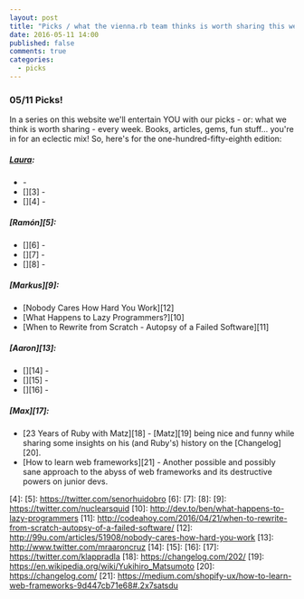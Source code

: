 ```yaml
---
layout: post
title: "Picks / what the vienna.rb team thinks is worth sharing this week"
date: 2016-05-11 14:00
published: false
comments: true
categories:
  - picks
---
```


### 05/11 Picks!

In a series on this website we'll entertain YOU with our picks - or: what we think is worth sharing - every week.
Books, articles, gems, fun stuff... you're in for an eclectic mix! So, here's for the one-hundred-fifty-eighth edition:

##### [Laura][1]:
- [][2] -
- [][3] -
- [][4] -

##### [Ramón][5]:
- [][6] -
- [][7] -
- [][8] -

##### [Markus][9]:
- [Nobody Cares How Hard You Work][12]
- [What Happens to Lazy Programmers?][10]
- [When to Rewrite from Scratch - Autopsy of a Failed Software][11]

##### [Aaron][13]:
- [][14] -
- [][15] -
- [][16] -

##### [Max][17]:
- [23 Years of Ruby with Matz][18] - [Matz][19] being nice and funny while sharing some insights on his (and Ruby's) history on the [Changelog][20].
- [How to learn web frameworks][21] - Another possible and possibly sane approach to the abyss of web frameworks and its destructive powers on junior devs.


[1]: http://www.twitter.com/alicetragedy
[2]:
[3]:
[4]:
[5]: https://twitter.com/senorhuidobro
[6]:
[7]:
[8]:
[9]: https://twitter.com/nuclearsquid
[10]: http://dev.to/ben/what-happens-to-lazy-programmers
[11]: http://codeahoy.com/2016/04/21/when-to-rewrite-from-scratch-autopsy-of-a-failed-software/
[12]: http://99u.com/articles/51908/nobody-cares-how-hard-you-work
[13]: http://www.twitter.com/mraaroncruz
[14]:
[15]:
[16]:
[17]: https://twitter.com/klappradla
[18]: https://changelog.com/202/
[19]: https://en.wikipedia.org/wiki/Yukihiro_Matsumoto
[20]: https://changelog.com/
[21]: https://medium.com/shopify-ux/how-to-learn-web-frameworks-9d447cb71e68#.2x7satsdu
